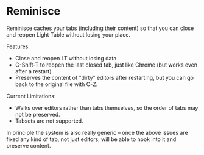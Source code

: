 Reminisce
=========

Reminisce caches your tabs (including their content) so that you can close and reopen Light Table without losing your place.

Features:
 * Close and reopen LT without losing data
 * C-Shift-T to reopen the last closed tab, just like Chrome (but works even after a restart)
 * Preserves the content of "dirty" editors after restarting, but you can go back to the original file with C-Z.
 
Current Limitations:
 * Walks over editors rather than tabs themselves, so the order of tabs may not be preserved.
 * Tabsets are not supported.

In principle the system is also really generic – once the above issues are fixed any kind of tab, not just editors, will be able to hook into it and preserve content.
